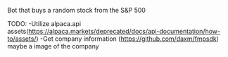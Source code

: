 Bot that buys a random stock from the S&P 500

TODO:
-Utilize alpaca.api assets(https://alpaca.markets/deprecated/docs/api-documentation/how-to/assets/)
-Get company information (https://github.com/daxm/fmpsdk) maybe a image of the company


